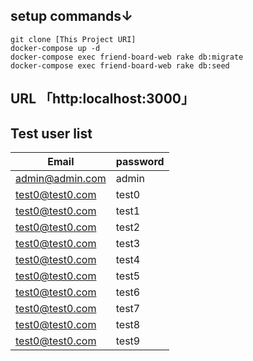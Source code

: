 ## setup commands↓
```
git clone [This Project URI]
docker-compose up -d
docker-compose exec friend-board-web rake db:migrate
docker-compose exec friend-board-web rake db:seed
```

## URL 「http:localhost:3000」


## Test user list

| Email | password |
----|----
| admin@admin.com | admin |
| test0@test0.com | test0 |
| test0@test0.com | test1 |
| test0@test0.com | test2 |
| test0@test0.com | test3 |
| test0@test0.com | test4 |
| test0@test0.com | test5 |
| test0@test0.com | test6 |
| test0@test0.com | test7 |
| test0@test0.com | test8 |
| test0@test0.com | test9 |
